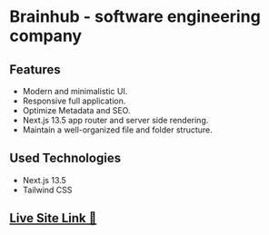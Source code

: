 # Brainhub - software engineering company

## Features

- Modern and minimalistic UI.
- Responsive full application.
- Optimize Metadata and SEO.
- Next.js 13.5 app router and server side rendering.
- Maintain a well-organized file and folder structure.

## Used Technologies

- Next.js 13.5
- Tailwind CSS

## [Live Site Link 🚀](https://brainhub-green.vercel.app/)
